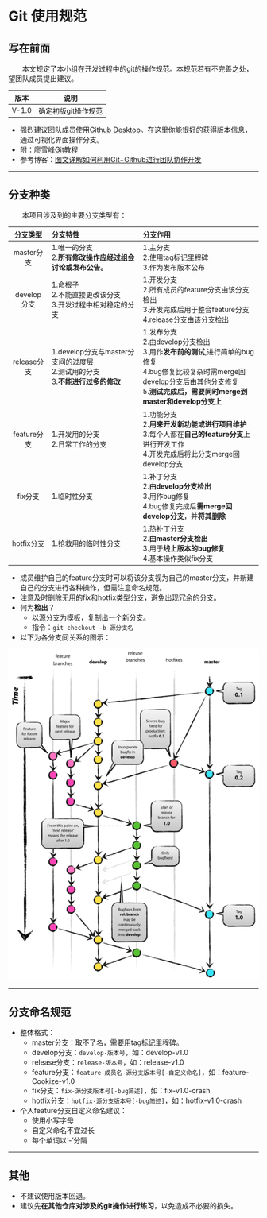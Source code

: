 # Git 使用规范

## 写在前面

&emsp;&emsp;本文规定了本小组在开发过程中的git的操作规范。本规范若有不完善之处，望团队成员提出建议。

|版本|说明|
|:-:|:-:|
|V-1.0|确定初版git操作规范|

* 强烈建议团队成员使用[Github Desktop](https://desktop.github.com/)。在这里你能很好的获得版本信息，通过可视化界面操作分支。
* 附：[廖雪峰Git教程](https://www.liaoxuefeng.com/wiki/0013739516305929606dd18361248578c67b8067c8c017b000)
* 参考博客：[图文详解如何利用Git+Github进行团队协作开发](https://www.cnblogs.com/yhaing/p/8473746.html)

***

## 分支种类

&emsp;&emsp;本项目涉及到的主要分支类型有：

|分支类型|分支特性|分支作用|
|:-:|:-|:-|
|master分支|1.唯一的分支<br/>2.**所有修改操作应经过组会讨论或发布公告。**|1.主分支<br/>2.使用tag标记里程碑<br/>3.作为发布版本公布|
|develop分支|1.命根子<br/>2.不能直接更改该分支<br/>3.开发过程中相对稳定的分支|1.开发分支<br/>2.所有成员的feature分支由该分支检出<br/>3.开发完成后用于整合feature分支<br/>4.release分支由该分支检出|
|release分支|1.develop分支与master分支间的过度层<br/>2.测试用的分支<br/>3.**不能进行过多的修改**|1.发布分支<br/>2.由develop分支检出<br/>3.用作**发布前的测试**,进行简单的bug修复<br/>4.bug修复比较复杂时需merge回develop分支后由其他分支修复<br/>5.**测试完成后，需要同时merge到master和develop分支上**<br/>|
|feature分支|1.开发用的分支<br/>2.日常工作的分支|1.功能分支<br/>2.**用来开发新功能或进行项目维护**<br/>3.每个人都在**自己的feature分支**上进行开发工作<br/>4.开发完成后将此分支merge回develop分支|
|fix分支|1.临时性分支|1.补丁分支<br/>2.**由develop分支检出**<br/>3.用作bug修复<br/>4.bug修复完成后**需merge回develop分支**，并**将其删除**|
|hotfix分支|1.抢救用的临时性分支<br/>|1.热补丁分支<br/>2.**由master分支检出**<br/>3.用于**线上版本的bug修复**<br/>4.基本操作类似fix分支|


* 成员维护自己的feature分支时可以将该分支视为自己的master分支，并新建自己的分支进行各种操作，但需注意命名规范。
* 注意及时删除无用的fix和hotfix类型分支，避免出现冗余的分支。
* 何为**检出**？
  * 以源分支为模板，复制出一个新分支。
  * 指令：`git checkout -b 源分支名`
* 以下为各分支间关系的图示：

![图示](./pics/git_branches.png)

***

## 分支命名规范

* 整体格式：
  * master分支：取不了名，需要用tag标记里程碑。
  * develop分支：`develop-版本号`，如：develop-v1.0
  * release分支：`release-版本号`，如：release-v1.0
  * feature分支：`feature-成员名-源分支版本号[-自定义命名]`，如：feature-Cookize-v1.0
  * fix分支：`fix-源分支版本号[-bug简述]`，如：fix-v1.0-crash
  * hotfix分支：`hotfix-源分支版本号[-bug简述]`，如：hotfix-v1.0-crash
* 个人feature分支自定义命名建议：
  * 使用小写字母
  * 自定义命名不宜过长
  * 每个单词以‘-’分隔

***

## 其他

* 不建议使用版本回退。
* 建议先**在其他仓库对涉及的git操作进行练习**，以免造成不必要的损失。